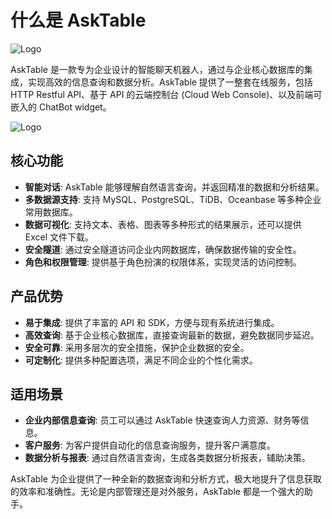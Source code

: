 

# 什么是 AskTable

<div className="img-center small">
  <img src="/img/asktable/at_logo.png" alt="Logo" />
</div>

AskTable 是一款专为企业设计的智能聊天机器人，通过与企业核心数据库的集成，实现高效的信息查询和数据分析。AskTable 提供了一整套在线服务，包括 HTTP Restful API、基于 API 的云端控制台 (Cloud Web Console)、以及前端可嵌入的 ChatBot widget。

<div className="img-center large">
  <img src="/img/asktable/at_intro.png" alt="Logo" />
</div>


## 核心功能

- **智能对话**: AskTable 能够理解自然语言查询，并返回精准的数据和分析结果。
- **多数据源支持**: 支持 MySQL、PostgreSQL、TiDB、Oceanbase 等多种企业常用数据库。
- **数据可视化**: 支持文本、表格、图表等多种形式的结果展示，还可以提供 Excel 文件下载。
- **安全隧道**: 通过安全隧道访问企业内网数据库，确保数据传输的安全性。
- **角色和权限管理**: 提供基于角色扮演的权限体系，实现灵活的访问控制。

## 产品优势

- **易于集成**: 提供了丰富的 API 和 SDK，方便与现有系统进行集成。
- **高效查询**: 基于企业核心数据库，直接查询最新的数据，避免数据同步延迟。
- **安全可靠**: 采用多层次的安全措施，保护企业数据的安全。
- **可定制化**: 提供多种配置选项，满足不同企业的个性化需求。

## 适用场景

- **企业内部信息查询**: 员工可以通过 AskTable 快速查询人力资源、财务等信息。
- **客户服务**: 为客户提供自动化的信息查询服务，提升客户满意度。
- **数据分析与报表**: 通过自然语言查询，生成各类数据分析报表，辅助决策。

AskTable 为企业提供了一种全新的数据查询和分析方式，极大地提升了信息获取的效率和准确性。无论是内部管理还是对外服务，AskTable 都是一个强大的助手。

